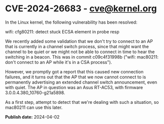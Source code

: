 # CVE-2024-26683 - cve@kernel.org

In the Linux kernel, the following vulnerability has been resolved:

wifi: cfg80211: detect stuck ECSA element in probe resp

We recently added some validation that we don't try to
connect to an AP that is currently in a channel switch
process, since that might want the channel to be quiet
or we might not be able to connect in time to hear the
switching in a beacon. This was in commit c09c4f31998b
("wifi: mac80211: don't connect to an AP while it's in
a CSA process").

However, we promptly got a report that this caused new
connection failures, and it turns out that the AP that
we now cannot connect to is permanently advertising an
extended channel switch announcement, even with quiet.
The AP in question was an Asus RT-AC53, with firmware
3.0.0.4.380_10760-g21a5898.

As a first step, attempt to detect that we're dealing
with such a situation, so mac80211 can use this later.

**Publish date:** 2024-04-02
